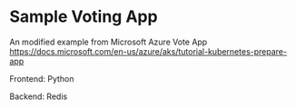 

# Sample Voting App

An modified example from Microsoft Azure Vote App 
https://docs.microsoft.com/en-us/azure/aks/tutorial-kubernetes-prepare-app

Frontend: Python

Backend: Redis

